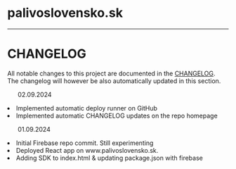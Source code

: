 # palivoslovensko.sk
-----------------------

# CHANGELOG

All notable changes to this project are documented in the [CHANGELOG](CHANGELOG.md).<br>
The changelog will however be also automatically updated in this section.<br>

<!-- changelog-start -->
<ul>02.09.2024</ul>
    <li>Implemented automatic deploy runner on GitHub</li>
    <li>Implemented automatic CHANGELOG updates on the repo homepage</li>
<ul>01.09.2024</ul>
    <li>Initial Firebase repo commit. Still experimenting</li>
    <li>Deployed React app on www.palivoslovensko.sk.</li>
    <li>Adding SDK to index.html & updating package.json with firebase</li>
<!-- changelog-end -->